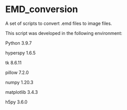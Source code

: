 # EMD_conversion
A set of scripts to convert .emd files to image files.

This script was developed in the following environment:

Python 3.9.7

hyperspy 1.6.5

tk 8.6.11

pillow 7.2.0

numpy 1.20.3

matplotlib 3.4.3

h5py 3.6.0
